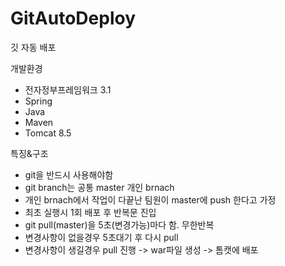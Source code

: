 # GitAutoDeploy
깃 자동 배포

개발환경
- 전자정부프레임워크 3.1
- Spring
- Java
- Maven
- Tomcat 8.5

특징&구조
- git을 반드시 사용해야함
- git branch는 공통 master 개인 brnach
- 개인 brnach에서 작업이 다끝난 팀원이 master에 push 한다고 가정
- 최초 실행시 1회 배포 후 반복문 진입
- git pull(master)을 5초(변경가능)마다 함. 무한반복
- 변경사항이 없을경우 5초대기 후 다시 pull
- 변경사항이 생길경우 pull 진행 -> war파일 생성 -> 톰캣에 배포
